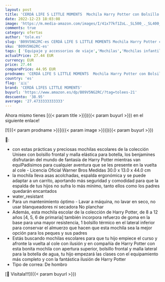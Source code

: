 ```yaml
---
layout: post
title: 'CERDÁ LIFE S LITTLE MOMENTS  Mochila Harry Potter con Bolsillo Frontal y Malla Lateral para Botella | Colección Escolar Estampada-Licencia Oficial Warner Bros Unisex niños  Azul  Estándar'
date: 2022-12-23 18:03:08
image: 'https://m.media-amazon.com/images/I/41x77kf1ZoL._SL500_._SL400_.jpg'
comments: true
category: ofertas
author: 'tole.es'
slug: 'B09V5NG2RC-es CERDÁ LIFE S LITTLE MOMENTS Mochila Harry Potter con...'
sku: 'B09V5NG2RC-es'
tags: [ 'Equipaje y accessorios de viaje','Mochilas','Mochilas infantiles','Moda','cerdá lifes little moments','escolar','mochila','🇪🇸', ]
actualPrice: 27.44 EUR
currency: EUR
price: 27.44
comparePrice: 44.95 EUR
prodname: 'CERDÁ LIFE S LITTLE MOMENTS  Mochila Harry Potter con Bolsillo Frontal y Malla Lateral para Botella | Colección Escolar Estampada-Licencia Oficial Warner Bros Unisex niños  Azul  Estándar'
country: 'es'
flag: '🇪🇸'
brand: 'CERDÁ LIFES LITTLE MOMENTS'
buyurl: 'https://www.amazon.es/dp/B09V5NG2RC/?tag=tolees-21'
descuento: '38.95'
average: '27.4733333333333'
---
```


Ahora mismo tienes [{{< param title >}}]({{< param buyurl >}}) en el siguiente enlace!

[![{{< param prodname >}}]({{< param image >}})]({{< param buyurl >}})

🔎:

- con estas prácticas y preciosas mochilas escolares de la colección Unisex con bolsillo frontal y malla elástica para botella, los benjamines disfrutarán del mundo de fantasía de Harry Potter mientras van equiPadísimos para cualquier aventura que se les presente en la vuelta al cole - Licencia Oficial Warner Bros Medidas 30.0 x 13.0 x 44.0 cm
- la mochila lleva asas acolchadas, espalda ergonómica y se puede adaptar a un carrito, aportando más seguridad y comodidad para que la espalda de tus hijos no sufra lo más mínimo, tanto ellos como los padres quedarán encantados
- water_resistant
- Para un mantenimiento óptimo - Lavar a máquina, no lavar en seco, no usar blanqueadores ni secadora No planchar
- Además, esta mochila escolar de la colección de Harry Potter, de 8 a 12 años [4, 5, 6 de primaria] también incorpora refuerzo de goma en la base para una mayor resistencia, 1 bolsillo térmico en el lateral inferior para conservar el almuerzo que hacen que esta mochila sea la mejor opción para los peques y sus padres
- Estás buscando mochilas escolares para que tu hijo empiece el curso y afronte la vuelta al cole con ilusión y en compañía de Harry Potter con esta bonita mochila con apertura superior, bolsillo frontal y malla lateral para la botella de agua, tu hijo empezará las clases con el equipamiento más completo y con la fantástica ilusión de Harry Potter
- Tipo de correa: De hombro

[🛒 Visítala!!!]({{< param buyurl >}})
